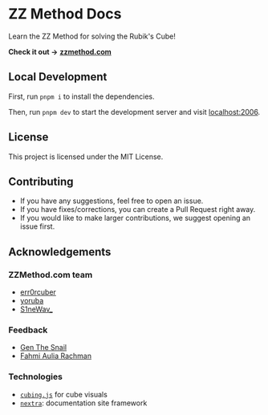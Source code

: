# ZZ Method Docs

Learn the ZZ Method for solving the Rubik's Cube!

**Check it out →** [**zzmethod.com**](https://zzmethod.com)

## Local Development

First, run `pnpm i` to install the dependencies.

Then, run `pnpm dev` to start the development server and visit [localhost:2006](http://localhost:2006).

## License

This project is licensed under the MIT License.

## Contributing

- If you have any suggestions, feel free to open an issue.
- If you have fixes/corrections, you can create a Pull Request right away.
- If you would like to make larger contributions, we suggest opening an issue first.

## Acknowledgements

### ZZMethod.com team

- [err0rcuber](https://www.youtube.com/@err0rcuber)
- [yoruba](https://www.youtube.com/@yoruba7807)
- [S1neWav\_](https://www.youtube.com/@S1neWav_)

### Feedback

- [Gen The Snail](https://www.youtube.com/@GenTheSnail)
- [Fahmi Aulia Rachman](https://www.youtube.com/@UNOFahmiAR)

### Technologies

- [`cubing.js`](https://github.com/cubing/cubing.js) for cube visuals
- [`nextra`](https://github.com/shuding/nextra): documentation site framework
